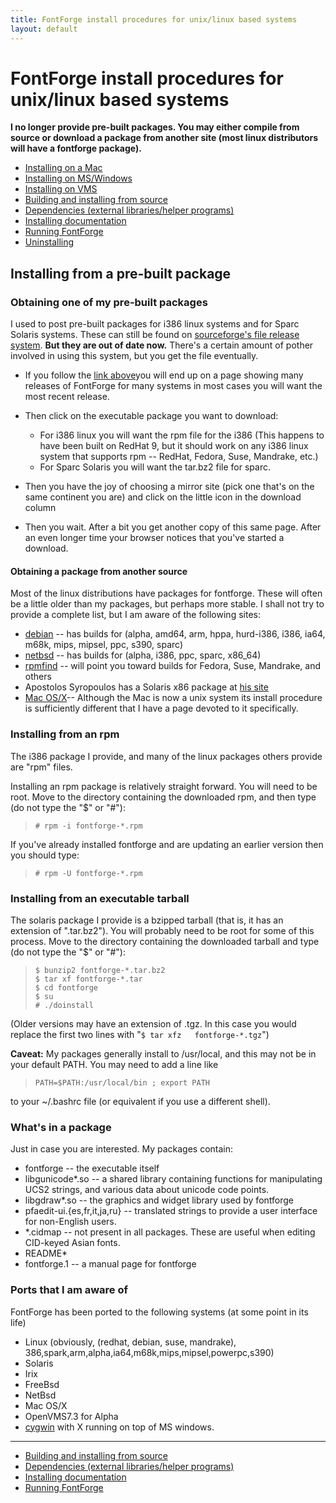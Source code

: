 ```yaml
---
title: FontForge install procedures for unix/linux based systems
layout: default
---
```



FontForge install procedures
 for unix/linux based systems
=============================

**I no longer provide pre-built packages. You may either compile from
source or download a package from another site (most linux distributors
will have a fontforge package).**

-   [Installing on a Mac](mac-install.html)
-   [Installing on MS/Windows](ms-install.html)
-   [Installing on VMS](vms-install.html)
-   [Building and installing from source](source-build.html#source)
-   [Dependencies (external libraries/helper
    programs)](source-build.html#Dependencies)
-   [Installing documentation](source-build.html#Documentation)
-   [Running FontForge](running.html)
-   [Uninstalling](uninstall.html)

Installing from a pre-built package
-----------------------------------

### Obtaining one of my pre-built packages

I used to post pre-built packages for i386 linux systems and for Sparc
Solaris systems. These can still be found on [sourceforge's file release
system](http://sourceforge.net/projects/fontforge/files/). **But they
are out of date now.** There's a certain amount of pother involved in
using this system, but you get the file eventually.

-   If you follow the [link
    above](http://sourceforge.net/projects/fontforge/files/fontforge-executables)you
    will end up on a page showing many releases of FontForge for many
    systems
     in most cases you will want the most recent release.
-   Then click on the executable package you want to download:
    -   For i386 linux you will want the rpm file for the i386 (This
        happens to have been built on RedHat 9, but it should work on
        any i386 linux system that supports rpm -- RedHat, Fedora, Suse,
        Mandrake, etc.)
    -   For Sparc Solaris you will want the tar.bz2 file for sparc.

-   Then you have the joy of choosing a mirror site (pick one that's on
    the same continent you are) and click on the little icon in the
    download column
-   Then you wait. After a bit you get another copy of this same page.
    After an even longer time your browser notices that you've started a
    download.

#### Obtaining a package from another source

Most of the linux distributions have packages for fontforge. These will
often be a little older than my packages, but perhaps more stable. I
shall not try to provide a complete list, but I am aware of the
following sites:

-   [debian](http://packages.debian.org/unstable/x11/fontforge.html) --
    has builds for (alpha, amd64, arm, hppa, hurd-i386, i386, ia64,
    m68k, mips, mipsel, ppc, s390, sparc)
-   [netbsd](ftp://ftp.netbsd.org/pub/NetBSD/packages/pkgsrc/fonts/fontforge/README.html)
    -- has builds for (alpha, i386, ppc, sparc, x86\_64)
-   [rpmfind](http://www.rpmfind.com/) -- will point you toward builds
    for Fedora, Suse, Mandrake, and others
-   Apostolos Syropoulos has a Solaris x86 package at [his
    site](http://www.sunfreepacks.com/)
-   [Mac OS/X](mac-install.html)-- Although the Mac is now a unix system
    its install procedure is sufficiently different that I have a page
    devoted to it specifically.

### Installing from an rpm

The i386 package I provide, and many of the linux packages others
provide are "rpm" files.

Installing an rpm package is relatively straight forward. You will need
to be root. Move to the directory containing the downloaded rpm, and
then type (do not type the "\$" or "\#"):

>     # rpm -i fontforge-*.rpm

If you've already installed fontforge and are updating an earlier
version then you should type:

>     # rpm -U fontforge-*.rpm

### Installing from an executable tarball

The solaris package I provide is a bzipped tarball (that is, it has an
extension of ".tar.bz2"). You will probably need to be root for some of
this process. Move to the directory containing the downloaded tarball
and type (do not type the "\$" or "\#"):

>     $ bunzip2 fontforge-*.tar.bz2
>     $ tar xf fontforge-*.tar
>     $ cd fontforge
>     $ su
>     # ./doinstall

(Older versions may have an extension of .tgz. In this case you would
replace the first two lines with "`$ tar xfz   fontforge-*.tgz`")

**Caveat:** My packages generally install to /usr/local, and this may
not be in your default PATH. You may need to add a line like

>     PATH=$PATH:/usr/local/bin ; export PATH

to your \~/.bashrc file (or equivalent if you use a different shell).

### What's in a package

Just in case you are interested. My packages contain:

-   fontforge -- the executable itself
-   libgunicode\*.so -- a shared library containing functions for
    manipulating UCS2 strings, and various data about unicode code
    points.
-   libgdraw\*.so -- the graphics and widget library used by fontforge
-   pfaedit-ui.{es,fr,it,ja,ru} -- translated strings to provide a user
    interface for non-English users.
-   \*.cidmap -- not present in all packages. These are useful when
    editing CID-keyed Asian fonts.
-   README\*
-   fontforge.1 -- a manual page for fontforge

### Ports that I am aware of

FontForge has been ported to the following systems (at some point in its
life)

-   Linux (obviously, (redhat, debian, suse, mandrake),
    386,spark,arm,alpha,ia64,m68k,mips,mipsel,powerpc,s390)
-   Solaris
-   Irix
-   FreeBsd
-   NetBsd
-   Mac OS/X
-   OpenVMS7.3 for Alpha
-   [cygwin](http://cygwin.com/) with X running on top of MS windows.

* * * * *

-   [Building and installing from source](source-build.html#source)
-   [Dependencies (external libraries/helper
    programs)](source-build.html#Dependencies)
-   [Installing documentation](source-build.html#Documentation)
-   [Running FontForge](running.html)


